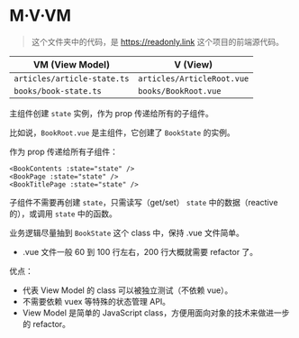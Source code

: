 # M·V·VM

> 这个文件夹中的代码，是 <https://readonly.link> 这个项目的前端源代码。

| VM (View Model)             | V (View)                   |
| --------------------------- | -------------------------- |
| `articles/article-state.ts` | `articles/ArticleRoot.vue` |
| `books/book-state.ts`       | `books/BookRoot.vue`       |

主组件创建 `state` 实例，作为 prop 传递给所有的子组件。

比如说，`BookRoot.vue` 是主组件，它创建了 `BookState` 的实例。

作为 prop 传递给所有子组件：

```vue
<BookContents :state="state" />
<BookPage :state="state" />
<BookTitlePage :state="state" />
```

子组件不需要再创建 `state`，只需读写（get/set） `state` 中的数据（reactive 的），或调用 `state` 中的函数。

业务逻辑尽量抽到 `BookState` 这个 class 中，保持 .vue 文件简单。

- .vue 文件一般 60 到 100 行左右，200 行大概就需要 refactor 了。

优点：

- 代表 View Model 的 class 可以被独立测试（不依赖 vue）。
- 不需要依赖 vuex 等特殊的状态管理 API。
- View Model 是简单的 JavaScript class，方便用面向对象的技术来做进一步的 refactor。
